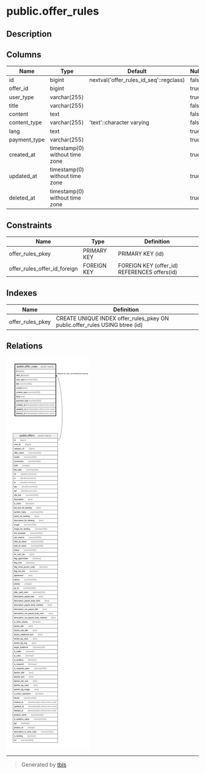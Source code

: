 # public.offer_rules

## Description

## Columns

| Name | Type | Default | Nullable | Children | Parents | Comment |
| ---- | ---- | ------- | -------- | -------- | ------- | ------- |
| id | bigint | nextval('offer_rules_id_seq'::regclass) | false |  |  |  |
| offer_id | bigint |  | true |  | [public.offers](public.offers.md) |  |
| user_type | varchar(255) |  | true |  |  |  |
| title | varchar(255) |  | false |  |  |  |
| content | text |  | false |  |  |  |
| content_type | varchar(255) | 'text'::character varying | false |  |  |  |
| lang | text |  | true |  |  |  |
| payment_type | varchar(255) |  | true |  |  |  |
| created_at | timestamp(0) without time zone |  | true |  |  |  |
| updated_at | timestamp(0) without time zone |  | true |  |  |  |
| deleted_at | timestamp(0) without time zone |  | true |  |  |  |

## Constraints

| Name | Type | Definition |
| ---- | ---- | ---------- |
| offer_rules_pkey | PRIMARY KEY | PRIMARY KEY (id) |
| offer_rules_offer_id_foreign | FOREIGN KEY | FOREIGN KEY (offer_id) REFERENCES offers(id) |

## Indexes

| Name | Definition |
| ---- | ---------- |
| offer_rules_pkey | CREATE UNIQUE INDEX offer_rules_pkey ON public.offer_rules USING btree (id) |

## Relations

![er](public.offer_rules.svg)

---

> Generated by [tbls](https://github.com/k1LoW/tbls)

